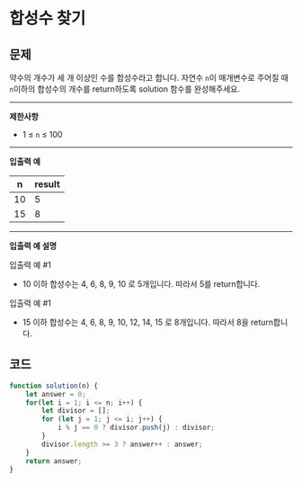 # 합성수 찾기

## **문제**

약수의 개수가 세 개 이상인 수를 합성수라고 합니다. 자연수 `n`이 매개변수로 주어질 때 `n`이하의 합성수의 개수를 return하도록 solution 함수를 완성해주세요.

***

**제한사항**

* 1 ≤ `n` ≤ 100

***

**입출력 예**

| n  | result |
| -- | ------ |
| 10 | 5      |
| 15 | 8      |

***

**입출력 예 설명**

입출력 예 #1

* 10 이하 합성수는 4, 6, 8, 9, 10 로 5개입니다. 따라서 5를 return합니다.

입출력 예 #1

* 15 이하 합성수는 4, 6, 8, 9, 10, 12, 14, 15 로 8개입니다. 따라서 8을 return합니다.



## 코드

```javascript
function solution(n) {
    let answer = 0;
    for(let i = 1; i <= n; i++) {
        let divisor = [];
        for (let j = 1; j <= i; j++) {
            i % j == 0 ? divisor.push(j) : divisor;
        }
        divisor.length >= 3 ? answer++ : answer;
    }
    return answer;
}
```
